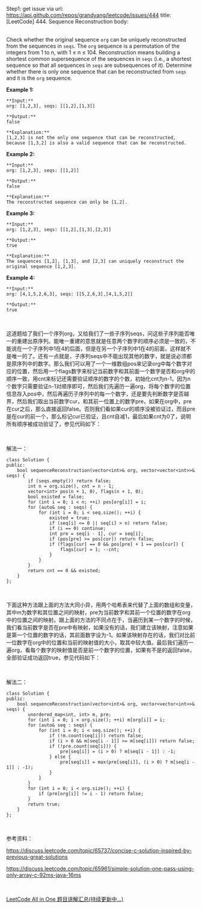 Step1: get issue via url: https://api.github.com/repos/grandyang/leetcode/issues/444 
 title:[LeetCode] 444. Sequence Reconstruction 
 body:  
  

Check whether the original sequence `org` can be uniquely reconstructed from the sequences in `seqs`. The `org` sequence is a permutation of the integers from 1 to n, with 1 ≤ n ≤ 104. Reconstruction means building a shortest common supersequence of the sequences in `seqs` (i.e., a shortest sequence so that all sequences in `seqs` are subsequences of it). Determine whether there is only one sequence that can be reconstructed from `seqs` and it is the `org` sequence.

**Example 1:**
    
    
    **Input:**
    org: [1,2,3], seqs: [[1,2],[1,3]]
    
    **Output:**
    false
    
    **Explanation:**
    [1,2,3] is not the only one sequence that can be reconstructed, because [1,3,2] is also a valid sequence that can be reconstructed.
    

**Example 2:**
    
    
    **Input:**
    org: [1,2,3], seqs: [[1,2]]
    
    **Output:**
    false
    
    **Explanation:**
    The reconstructed sequence can only be [1,2].
    

**Example 3:**
    
    
    **Input:**
    org: [1,2,3], seqs: [[1,2],[1,3],[2,3]]
    
    **Output:**
    true
    
    **Explanation:**
    The sequences [1,2], [1,3], and [2,3] can uniquely reconstruct the original sequence [1,2,3].
    

**Example 4:**
    
    
    **Input:**
    org: [4,1,5,2,6,3], seqs: [[5,2,6,3],[4,1,5,2]]
    
    **Output:**
    true
    

 

这道题给了我们一个序列org，又给我们了一些子序列seqs，问这些子序列能否唯一的重建出原序列。能唯一重建的意思就是任意两个数字的顺序必须是一致的，不能说在一个子序列中1在4的后面，但是在另一个子序列中1在4的前面，这样就不是唯一的了。还有一点就是，子序列seqs中不能出现其他的数字，就是说必须都是原序列中的数字。那么我们可以用了一个一维数组pos来记录org中每个数字对应的位置，然后用一个flags数字来标记当前数字和其前面一个数字是否和org中的顺序一致，用cnt来标记还需要验证顺序的数字的个数，初始化cnt为n-1，因为n个数字只需要验证n-1对顺序即可，然后我们先遍历一遍org，将每个数字的位置信息存入pos中，然后再遍历子序列中的每一个数字，还是要先判断数字是否越界，然后我们取出当前数字cur，和其前一位置上的数字pre，如果在org中，pre在cur之后，那么直接返回false。否则我们看如果cur的顺序没被验证过，而且pre是在cur的前一个，那么标记cur已验证，且cnt自减1，最后如果cnt为0了，说明所有顺序被成功验证了，参见代码如下：

 

解法一：
    
    
    class Solution {
    public:
        bool sequenceReconstruction(vector<int>& org, vector<vector<int>>& seqs) {
            if (seqs.empty()) return false;
            int n = org.size(), cnt = n - 1;
            vector<int> pos(n + 1, 0), flags(n + 1, 0);
            bool existed = false;
            for (int i = 0; i < n; ++i) pos[org[i]] = i;
            for (auto& seq : seqs) {
                for (int i = 0; i < seq.size(); ++i) {
                    existed = true;
                    if (seq[i] <= 0 || seq[i] > n) return false;
                    if (i == 0) continue;
                    int pre = seq[i - 1], cur = seq[i];
                    if (pos[pre] >= pos[cur]) return false;
                    if (flags[cur] == 0 && pos[pre] + 1 == pos[cur]) {
                        flags[cur] = 1; --cnt;
                    }
                }
            }
            return cnt == 0 && existed;
        }
    };

 

下面这种方法跟上面的方法大同小异，用两个哈希表来代替了上面的数组和变量，其中m为数字和其位置之间的映射，pre为当前数字和其前一个位置的数字在org中的位置之间的映射。跟上面的方法的不同点在于，当遍历到某一个数字的时候，我们看当前数字是否在pre中有映射，如果没有的话，我们建立该映射，注意如果是第一个位置的数字的话，其前面数字设为-1。如果该映射存在的话，我们对比前一位数字在org中的位置和当前的映射值的大小，取其中较大值。最后我们遍历一遍org，看每个数字的映射值是否是前一个数字的位置，如果有不是的返回false，全部验证成功返回true，参见代码如下：

 

解法二：
    
    
    class Solution {
    public:
        bool sequenceReconstruction(vector<int>& org, vector<vector<int>>& seqs) {
            unordered_map<int, int> m, pre;
            for (int i = 0; i < org.size(); ++i) m[org[i]] = i;
            for (auto& seq : seqs) {
                for (int i = 0; i < seq.size(); ++i) {
                    if (!m.count(seq[i])) return false;
                    if (i > 0 && m[seq[i - 1]] >= m[seq[i]]) return false;
                    if (!pre.count(seq[i])) {
                        pre[seq[i]] = (i > 0) ? m[seq[i - 1]] : -1;
                    } else {
                        pre[seq[i]] = max(pre[seq[i]], (i > 0) ? m[seq[i - 1]] : -1);
                    }
                }
            }
            for (int i = 0; i < org.size(); ++i) {
                if (pre[org[i]] != i - 1) return false;
            }
            return true;
        }
    };

 

参考资料：

<https://discuss.leetcode.com/topic/65737/concise-c-solution-inspired-by-previous-great-solutions>

<https://discuss.leetcode.com/topic/65961/simple-solution-one-pass-using-only-array-c-92ms-java-16ms>

 

[LeetCode All in One 题目讲解汇总(持续更新中...)](http://www.cnblogs.com/grandyang/p/4606334.html)

